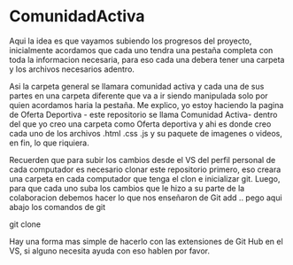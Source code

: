 # ComunidadActiva
Aqui la idea es que vayamos subiendo los progresos del proyecto, inicialmente acordamos que cada uno tendra una pestaña completa con toda la informacion necesaria, para eso cada una debera tener una carpeta y los archivos necesarios adentro.

Asi la carpeta general se llamara comunidad activa y cada una de sus partes en una carpeta diferente que va a ir siendo manipulada solo por quien acordamos haria la pestaña.
Me explico, yo estoy haciendo la pagina de Oferta Deportiva - este repositorio se llama Comunidad Activa- dentro del que yo creo una carpeta como Oferta deportiva y ahi es donde creo cada uno de los archivos .html .css .js y su paquete de imagenes o videos, en fin, lo que riquiera.

Recuerden que para subir los cambios desde el VS del perfil personal de cada computador es necesario clonar este repositorio primero, eso creara una carpeta en cada computador que tenga el clon e inicializar git. 
Luego, para que cada uno suba los cambios que le hizo a su parte de la colaboracion debemos hacer lo que nos enseñaron de Git add .. pego aqui abajo los comandos de git 

git clone 


Hay una forma mas simple de hacerlo con las extensiones de Git Hub en el VS, si alguno necesita ayuda con eso hablen por favor.
